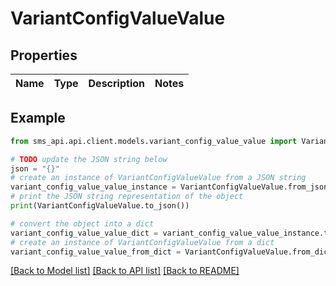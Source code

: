 # VariantConfigValueValue

## Properties

| Name | Type | Description | Notes |
| ---- | ---- | ----------- | ----- |

## Example

```python
from sms_api.api.client.models.variant_config_value_value import VariantConfigValueValue

# TODO update the JSON string below
json = "{}"
# create an instance of VariantConfigValueValue from a JSON string
variant_config_value_value_instance = VariantConfigValueValue.from_json(json)
# print the JSON string representation of the object
print(VariantConfigValueValue.to_json())

# convert the object into a dict
variant_config_value_value_dict = variant_config_value_value_instance.to_dict()
# create an instance of VariantConfigValueValue from a dict
variant_config_value_value_from_dict = VariantConfigValueValue.from_dict(variant_config_value_value_dict)
```

[[Back to Model list]](../README.md#documentation-for-models) [[Back to API list]](../README.md#documentation-for-api-endpoints) [[Back to README]](../README.md)
